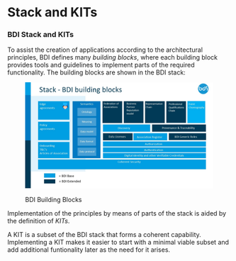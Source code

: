 # Stack and KITs

### BDI Stack and KITs

To assist the creation of applications according to the architectural principles, BDI defines many _building blocks_, where each building block provides tools and guidelines to implement parts of the required functionality. The building blocks are shown in the BDI stack:



<figure><img src="../../.gitbook/assets/20241022 BDI building blocks stack_.jpg" alt=""><figcaption><p>BDI Building Blocks</p></figcaption></figure>

Implementation of the principles by means of parts of the stack is aided by the definition of _KITs_.

A KIT is a subset of the BDI stack that forms a coherent capability. Implementing a KIT  makes it easier to start with a minimal viable subset and add additional funtionality later as the need for it arises.
